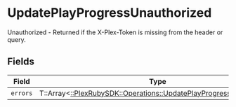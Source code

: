 # UpdatePlayProgressUnauthorized

Unauthorized - Returned if the X-Plex-Token is missing from the header or query.


## Fields

| Field                                                                                                                          | Type                                                                                                                           | Required                                                                                                                       | Description                                                                                                                    |
| ------------------------------------------------------------------------------------------------------------------------------ | ------------------------------------------------------------------------------------------------------------------------------ | ------------------------------------------------------------------------------------------------------------------------------ | ------------------------------------------------------------------------------------------------------------------------------ |
| `errors`                                                                                                                       | T::Array<[::PlexRubySDK::Operations::UpdatePlayProgressMediaErrors](../../models/operations/updateplayprogressmediaerrors.md)> | :heavy_minus_sign:                                                                                                             | N/A                                                                                                                            |